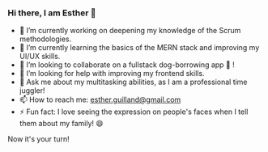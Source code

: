 ### Hi there, I am Esther 👋


- 🔭 I’m currently working on deepening my knowledge of the Scrum methodologies.
- 🌱 I’m currently learning the basics of the MERN stack and improving my UI/UX skills.
- 👯 I’m looking to collaborate on a fullstack dog-borrowing app 🐶 ! 
- 🤔 I’m looking for help with improving my frontend skills. 
- 💬 Ask me about my multitasking abilities, as I am a professional time juggler!
- 📫 How to reach me: esther.guilland@gmail.com 
- ⚡ Fun fact: I love seeing the expression on people's faces when I tell them about my family! 😄

Now it's your turn!
